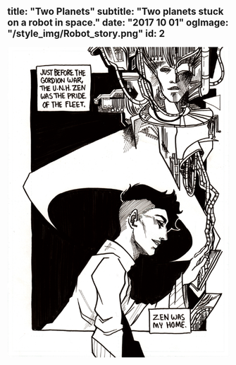 title: "Two Planets"
subtitle: "Two planets stuck on a robot in space."
date: "2017 10 01"
ogImage: "/style_img/Robot_story.png"
id: 2
---

![Panel2](../../../images/two_planets/prologue_pg01.png)